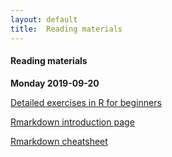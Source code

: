 ```yaml
---
layout: default
title:  Reading materials
---
```


#### Reading materials

**Monday 2019-09-20**

[Detailed exercises in R for beginners][1]

[Rmarkdown introduction page][2]

[Rmarkdown cheatsheet][3]

[1]: https://cran.r-project.org/doc/contrib/Paradis-rdebuts_en.pdf
[2]: https://rmarkdown.rstudio.com/
[3]: https://www.rstudio.com/wp-content/uploads/2015/02/rmarkdown-cheatsheet.pdf
